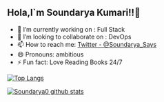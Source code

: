 ## Hola,I`m Soundarya Kumari!!👋

- 🌱 I’m currently working on : Full Stack 
- 👯 I’m looking to collaborate on : DevOps 
- 📫 How to reach me: [Twitter - @Soundarya_Says](https://twitter.com/Soundarya_Says)
- 😄 Pronouns: ambitious
- ⚡ Fun fact: Love Reading Books 24/7

[![Top Langs](https://github-readme-stats.vercel.app/api/top-langs/?username=Soundarya0)](https://github.com/Soundarya0/github-readme-stats)

[![Soundarya0 github stats](https://github-readme-stats.vercel.app/api?username=Soundarya0)](https://github.com/Soundarya0/github-readme-stats)
 


